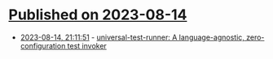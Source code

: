 # [Published on 2023-08-14](index.md)

* [2023-08-14, 21:11:51](https://lobste.rs/s/5eduwc/universal_test_runner_language_agnostic) - [universal-test-runner: A language-agnostic, zero-configuration test invoker](https://github.com/xavdid/universal-test-runner)
